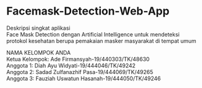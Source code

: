 # Facemask-Detection-Web-App 
Deskripsi singkat aplikasi<br/> 
Face Mask Detection dengan Artificial Intelligence untuk mendeteksi protokol kesehatan berupa pemakaian masker masyarakat di tempat umum <br/>

NAMA KELOMPOK ANDA<br/>
Ketua Kelompok: Ade Firmansyah-19/440303/TK/48630 <br/> 
Anggota 1: Diah Ayu Widyati-19/444046/TK/49242<br/> 
Anggota 2: Sadad Zulfanazhif Pasa-19/444069/TK/49265 <br/> 
Anggota 3: Fauziah Uswatun Hasanah-19/444050/TK/49246
